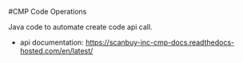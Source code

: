 #CMP Code Operations

Java code to automate create code api call.

- api documentation: https://scanbuy-inc-cmp-docs.readthedocs-hosted.com/en/latest/
